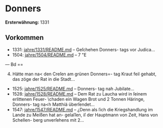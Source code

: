 # Donners

**Ersterwähnung:** 1331

## Vorkommen
- 1331: [jahre/1331/README.md](../jahre/1331/README.md) – Geſchehen Donners-
tags vor Judica...
- 1504: [jahre/1504/README.md](../jahre/1504/README.md) – 7 "E


— Bd ==

4) Hätte man na< den Creſen am grünen Donners=-
tag Kraut feil gehabt, das zöge der Rat in die Stadt...
- 1525: [jahre/1525/README.md](../jahre/1525/README.md) – Donners-
tag nah Jubilate...
- 1528: [jahre/1528/README.md](../jahre/1528/README.md) – Dem Rat zu Laucha wird in ſeinem erlittenen Feuer-
\chaden ein Wagen Brot und 2 Tonnen Häringe, Donners-
tag na<h Matthiä überſendet...
- 1547: [jahre/1547/README.md](../jahre/1547/README.md) – ¿Denn
als ſich die Kriegshandlung im Lande zu Meißen hat an-
gelaſſen, iſ der Hauptmann von Zeit, Hans von Schellen-
berg unverſehens mit 2...
